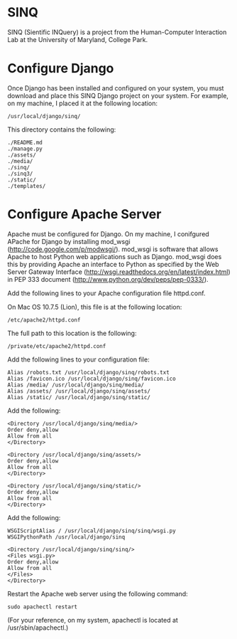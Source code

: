 SINQ
====

SINQ (Sientific INQuery) is a project from the Human-Computer Interaction Lab at the University of Maryland, College Park.

Configure Django
================

Once Django has been installed and configured on your system, you must download and place this SINQ Django project on your system.  For example, on my machine, I placed it at the following location:

	/usr/local/django/sinq/

This directory contains the following:

	./README.md
	./manage.py
	./assets/
	./media/
	./sinq/
	./sinq3/
	./static/
	./templates/

Configure Apache Server
=======================

Apache must be configured for Django.  On my machine, I conifgured APache for Django by installing mod_wsgi (http://code.google.com/p/modwsgi/).  mod_wsgi is software that allows Apache to host Python web applications such as Django.  mod_wsgi does this by providing Apache an interface to Python as specified by the Web Server Gateway Interface (http://wsgi.readthedocs.org/en/latest/index.html) in PEP 333 document (http://www.python.org/dev/peps/pep-0333/).

Add the following lines to your Apache configuration file httpd.conf.

On Mac OS 10.7.5 (Lion), this file is at the following location:

	/etc/apache2/httpd.conf

The full path to this location is the following:

	/private/etc/apache2/httpd.conf

Add the following lines to your configuration file:

	Alias /robots.txt /usr/local/django/sinq/robots.txt
	Alias /favicon.ico /usr/local/django/sinq/favicon.ico
	Alias /media/ /usr/local/django/sinq/media/
	Alias /assets/ /usr/local/django/sinq/assets/
	Alias /static/ /usr/local/django/sinq/static/

Add the following:

	<Directory /usr/local/django/sinq/media/>
	Order deny,allow
	Allow from all
	</Directory>

	<Directory /usr/local/django/sinq/assets/>
	Order deny,allow
	Allow from all
	</Directory>

	<Directory /usr/local/django/sinq/static/>
	Order deny,allow
	Allow from all
	</Directory>

Add the following:

	WSGIScriptAlias / /usr/local/django/sinq/sinq/wsgi.py
	WSGIPythonPath /usr/local/django/sinq

	<Directory /usr/local/django/sinq/sinq/>
	<Files wsgi.py>
	Order deny,allow
	Allow from all
	</Files>
	</Directory>

Restart the Apache web server using the following command:

	sudo apachectl restart

(For your reference, on my system, apachectl is located at /usr/sbin/apachectl.)